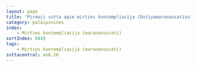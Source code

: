 ```yaml
---
layout: page
title: 'Pirmoji sutta apie mirties kontempliacija (Dutiyamaraṇassatisuttaṃ, AN 6.20)'
category: palaipsnines
index: 
    - Mirties kontempliacija (maraṇanussati)
sortIndex: 6019
tags:  
    - Mirties kontempliacija (maraṇanussati)
suttacentral: an6.20
---
```

